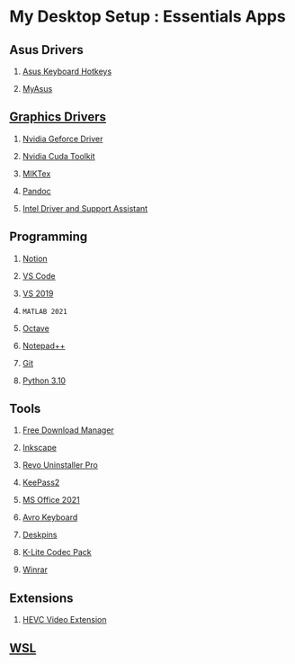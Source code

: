 # My Desktop Setup : Essentials Apps
## Asus Drivers
01. <a href="https://apps.microsoft.com/store/detail/asus-keyboard-hotkeys/9PK20DG5FB6B?hl=en-us&gl=US#:~:text=ASUS%20Keyboard%20Hotkeys%2C%20used%20together,current%20status%20of%20the%20hotkeys."> Asus Keyboard Hotkeys</a>

02. <a href="https://apps.microsoft.com/store/detail/myasus/9N7R5S6B0ZZH?hl=en-us&gl=US">MyAsus</a>

## <a href="https://github.com/aiimranh/command-line/blob/main/jupyter-notebook/NvidiaCudaGPUSupport.md">Graphics Drivers</a>

01. <a href="https://www.nvidia.com/en-us/geforce/drivers/">Nvidia Geforce Driver</a>

02. <a href="https://developer.nvidia.com/cuda-downloads">Nvidia Cuda Toolkit</a>

03. <a href="https://miktex.org/">MIKTex</a>

04. <a href="https://pandoc.org/index.html">Pandoc</a>

05. <a href="https://www.intel.com/content/www/us/en/support/intel-driver-support-assistant.html">Intel Driver and Support Assistant</a>

## Programming
01. <a href="https://www.notion.so/">Notion</a>

02. <a href="https://code.visualstudio.com/">VS Code</a>

03. <a href="https://visualstudio.microsoft.com/">VS 2019</a>

04. `MATLAB 2021`

05. <a href="https://www.gnu.org/software/octave/index">Octave</a>

06. <a href="https://notepad-plus-plus.org/downloads/">Notepad++</a>

07. <a href="https://git-scm.com/">Git</a>

08. <a href="https://www.python.org/">Python 3.10</a>

## Tools
01. <a href="https://www.freedownloadmanager.org/">Free Download Manager</a>

02. <a href="https://inkscape.org/">Inkscape</a>

03. <a href="https://www.revouninstaller.com/">Revo Uninstaller Pro</a>

04. <a href="https://keepass.info/download.html">KeePass2</a>

05. <a href="https://config.office.com">MS Office 2021</a>

06. <a href="https://www.omicronlab.com/avro-keyboard.html">Avro Keyboard</a>

07. <a href="https://efotinis.neocities.org/deskpins/">Deskpins</a>

08. <a href="[https://www.codecguide.com/]">K-Lite Codec Pack</a>

09. <a href="https://www.win-rar.com/start.html?&L=0">Winrar</a>

## Extensions
01. <a href="https://apps.microsoft.com/store/detail/hevc-video-extensions-from-device-manufacturer/9N4WGH0Z6VHQ?hl=en-us&gl=US">HEVC Video Extension</a>

## <a href="https://docs.microsoft.com/en-us/windows/wsl/about">WSL</a>
